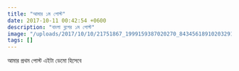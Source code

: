 ```yaml
---
title: "আমার ১ম পোস্ট"
date: 2017-10-11 00:42:54 +0600
description: "বাংলা ব্লগের ১ম পোস্ট"
image: "/uploads/2017/10/10/21751867_1999159387020270_843456189102032915_n.jpg"
tags: []
---
```



আমার প্রথম পোস্ট এইটা ডেমো হিসেবে